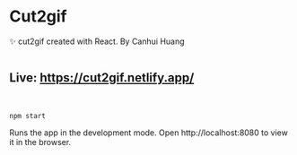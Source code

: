 # Cut2gif

✨ cut2gif created with React. By Canhui Huang

<img src="https://media.giphy.com/media/KmNvcE5x6gFbf3CUZx/giphy.gif" alt="" />

## Live: https://cut2gif.netlify.app/
<br>

```
npm start
```
Runs the app in the development mode.
Open http://localhost:8080 to view it in the browser.


